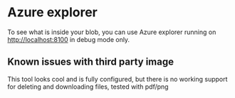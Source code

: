 # Azure explorer

To see what is inside your blob, you can use Azure explorer running on 
[http://localhost:8100](http://localhost:8100) in debug mode only.

## Known issues with third party image
This tool looks cool and is fully configured, but there is no working support for 
deleting and downloading files, tested with pdf/png